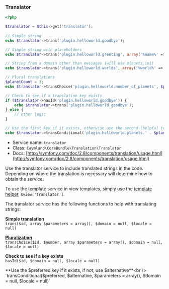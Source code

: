 ### Translator

```php
<?php

$translator = $this->get('translator');
 
// Simple string
echo $translator->trans('plugin.helloworld.goodbye');

// Simple string with placeholders
echo $translator->trans('plugin.helloworld.greeting', array('%name%' => $name));

// String from a domain other than messages (will use planets.ini)
echo $translator->trans('plugin.helloworld.worlds', array('%world%' => $world), 'planets');

// Plural translations
$planetCount = 3;
echo $translator->transChoice('plugin.helloworld.number_of_planets', $planetCount, array('%planets%' => $planetCount));

// Check to see if a translation key exists
if ($translator->hasId('plugin.helloworld.goodbye')) {
    echo $translator->trans('plugin.helloworld.goodbye');
} else {
    // other logic
}

// Use the first key if it exists, otherwise use the second (helpful to prevent managing duplicate keys with the same string)
echo $translator->transConditional('plugin.helloworld.planets.' . $planet, 'plugin.helloworld.dwarf_planets. ' . $planet);
```

* Service name: `translator`
* Class: `Caymland\CoreBundle\Translation\Translator`
* Docs: [http://symfony.com/doc/2.8/components/translation/usage.html](http://symfony.com/doc/2.8/components/translation/usage.html)

Use the translator service to include translated strings in the code. Depending on where the translation is necessary will determine how to obtain the service.
 
To use the template service in view templates, simply use the [template helper](#translation-helper), `$view['translator']`.

The translator service has the following functions to help with translating strings:

**Simple translation**<br />
`trans($id, array $parameters = array(), $domain = null, $locale = null)`

**[Pluralization](http://symfony.com/doc/current/components/translation/usage.html#pluralization)**<br /> 
`transChoice($id, $number, array $parameters = array(), $domain = null, $locale = null)`

**Check to see if a key exists**<br />
`hasId($id, $domain = null, $locale = null)`

**Use the $preferred key if it exists, if not, use $alternative**<br />
`transConditional($preferred, $alternative, $parameters = array(), $domain = null, $locale = null)`
